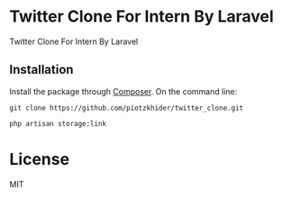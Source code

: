 # Twitter Clone For Intern By Laravel
Twitter Clone For Intern By Laravel

## Installation

Install the package through [Composer](http://getcomposer.org).
On the command line:

```
git clone https://github.com/piotzkhider/twitter_clone.git
```

```
php artisan storage:link
```

# License

MIT
